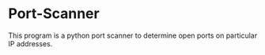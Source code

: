 # Port-Scanner
This program is a python port scanner to determine open ports on particular IP addresses. 
